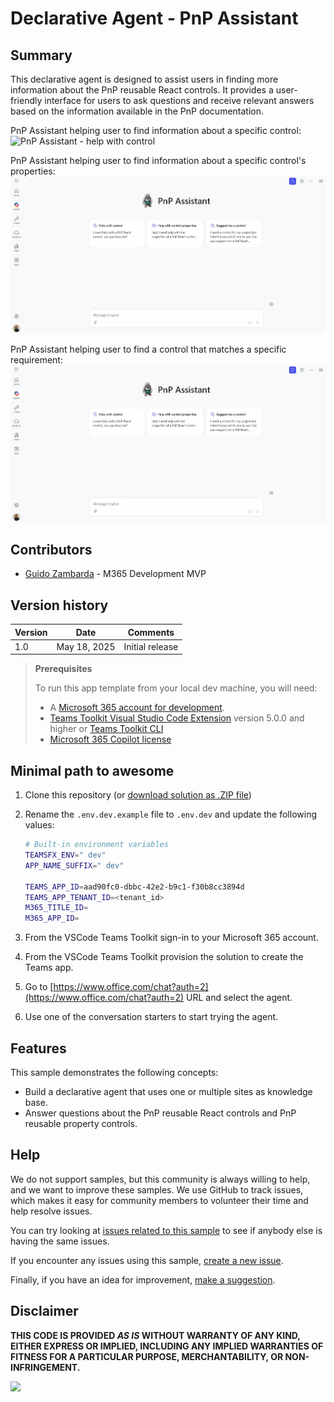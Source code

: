 # Declarative Agent - PnP Assistant

## Summary

This declarative agent is designed to assist users in finding more information about the PnP reusable React controls. It provides a user-friendly interface for users to ask questions and receive relevant answers based on the information available in the PnP documentation.

PnP Assistant helping user to find information about a specific control:
![PnP Assistant - help with control](<assets/PnP Assistant - help with control.gif>)

PnP Assistant helping user to find information about a specific control's properties:
![PnP Assistant - control properties](<assets/PnP Assistant - control properties.gif>)

PnP Assistant helping user to find a control that matches a specific requirement:
![PnP Assistant - suggest control](<assets/PnP Assistant - suggest control.gif>)

## Contributors

* [Guido Zambarda](https://github.com/GuidoZam) - M365 Development MVP

## Version history

Version|Date|Comments
-------|----|--------
1.0 | May 18, 2025 | Initial release

> **Prerequisites**
>
> To run this app template from your local dev machine, you will need:
>
> * A [Microsoft 365 account for development](https://docs.microsoft.com/microsoftteams/platform/toolkit/accounts).
> * [Teams Toolkit Visual Studio Code Extension](https://aka.ms/teams-toolkit) version 5.0.0 and higher or [Teams Toolkit CLI](https://aka.ms/teamsfx-toolkit-cli)
> * [Microsoft 365 Copilot license](https://learn.microsoft.com/microsoft-365-copilot/extensibility/prerequisites#prerequisites)

## Minimal path to awesome

1. Clone this repository (or [download solution as .ZIP file](https://pnp.github.io/download-partial/?url=https://github.com/pnp/copilot-pro-dev-samples/tree/main/samples/da-pnpassistant))

2. Rename the `.env.dev.example` file to `.env.dev` and update the following values:

    ```bash
    # Built-in environment variables
    TEAMSFX_ENV=" dev"
    APP_NAME_SUFFIX=" dev"

    TEAMS_APP_ID=aad90fc0-dbbc-42e2-b9c1-f30b8cc3894d
    TEAMS_APP_TENANT_ID=<tenant_id>
    M365_TITLE_ID=
    M365_APP_ID=
    ```

3. From the VSCode Teams Toolkit sign-in to your Microsoft 365 account.
4. From the VSCode Teams Toolkit provision the solution to create the Teams app.
5. Go to [https://www.office.com/chat?auth=2](https://www.office.com/chat?auth=2) URL and select the agent.
6. Use one of the conversation starters to start trying the agent.

## Features

This sample demonstrates the following concepts:

* Build a declarative agent that uses one or multiple sites as knowledge base.
* Answer questions about the PnP reusable React controls and PnP reusable property controls.

<!--
RESERVED FOR REPO MAINTAINERS

We'll add the video from the community call recording here

## Video

[![YouTube video title](./assets/video-thumbnail.jpg)](https://www.youtube.com/watch?v=XXXXX "YouTube video title")
-->

## Help

We do not support samples, but this community is always willing to help, and we want to improve these samples. We use GitHub to track issues, which makes it easy for  community members to volunteer their time and help resolve issues.

You can try looking at [issues related to this sample](https://github.com/pnp/copilot-pro-dev-samples/issues?q=label%3A%22sample%3A%20da-pnpassistant%22) to see if anybody else is having the same issues.

If you encounter any issues using this sample, [create a new issue](https://github.com/pnp/copilot-pro-dev-samples/issues/new).

Finally, if you have an idea for improvement, [make a suggestion](https://github.com/pnp/copilot-pro-dev-samples/issues/new).

## Disclaimer

**THIS CODE IS PROVIDED *AS IS* WITHOUT WARRANTY OF ANY KIND, EITHER EXPRESS OR IMPLIED, INCLUDING ANY IMPLIED WARRANTIES OF FITNESS FOR A PARTICULAR PURPOSE, MERCHANTABILITY, OR NON-INFRINGEMENT.**

![](https://m365-visitor-stats.azurewebsites.net/SamplesGallery/da-pnpassistant)